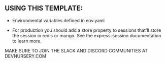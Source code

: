 ## USING THIS TEMPLATE:

- Environmental variables defined in env.yaml

- For production you should add a store property to sessions that'll store the session in redis or mongo. See the express-session documentation to learn more.

MAKE SURE TO JOIN THE SLACK AND DISCORD COMMUNITIES AT DEVNURSERY.COM
